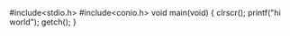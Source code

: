 #include<stdio.h>
#include<conio.h>
void main(void)
{
    clrscr();
    printf("hi world");
    getch();
 }
